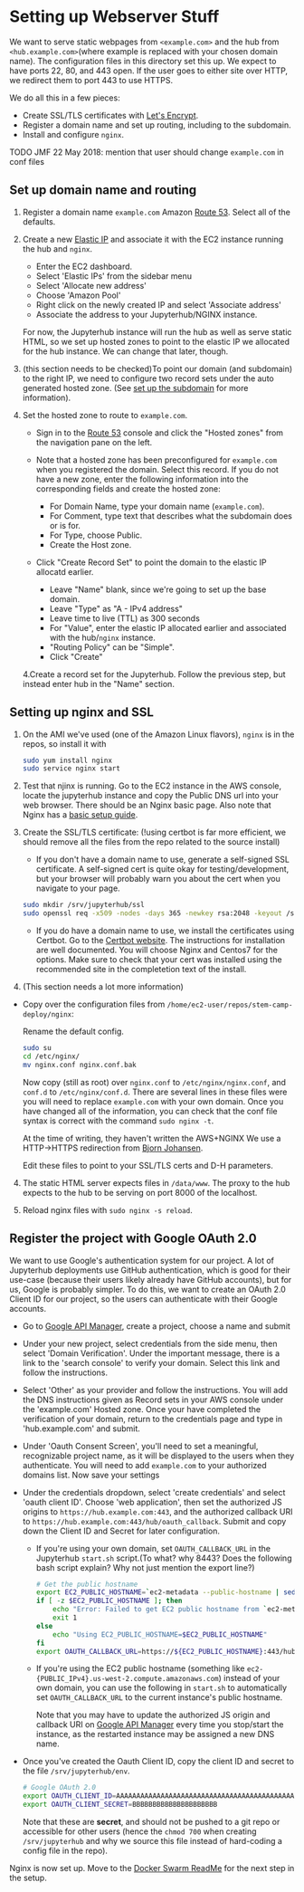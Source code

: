 # Setting up Webserver Stuff
We want to serve static webpages from `<example.com>` and the hub from `<hub.example.com>`(where example is replaced with your chosen domain name).
The configuration files in this directory set this up.
We expect to have ports 22, 80, and 443 open.
If the user goes to either site over HTTP, we redirect them to port 443 to use HTTPS.

We do all this in a few pieces:
 * Create SSL/TLS certificates with [Let's Encrypt](https://letsencrypt.org/).
 * Register a domain name and set up routing, including to the subdomain.
 * Install and configure `nginx`.

TODO JMF 22 May 2018: mention that user should change `example.com` in conf files

## Set up domain name and routing
1. Register a domain name `example.com` Amazon [Route 53](https://aws.amazon.com/route53/). Select all of the defaults.
2. Create a new [Elastic IP](http://docs.aws.amazon.com/AWSEC2/latest/UserGuide/elastic-ip-addresses-eip.html) and associate it with the EC2 instance running the hub and `nginx`. 
   * Enter the EC2 dashboard.
   * Select 'Elastic IPs' from the sidebar menu
   * Select 'Allocate new address'
   * Choose 'Amazon Pool'
   * Right click on the newly created IP and select 'Associate address'
   * Associate the address to your Jupyterhub/NGINX instance.
   
   For now, the Jupyterhub instance will run the hub as well as serve static HTML, so we set up hosted zones to point to the elastic IP we allocated for the hub instance.
   We can change that later, though.

3. (this section needs to be checked)To point our domain (and subdomain) to the right IP, we need to configure two record sets under the auto generated hosted zone.
(See [set up the subdomain](https://docs.aws.amazon.com/Route53/latest/DeveloperGuide/dns-routing-traffic-for-subdomains.html#dns-routing-traffic-for-subdomains-creating-hosted-zone) for more information).

4. Set the hosted zone to route to `example.com`.
    * Sign in to the [Route 53](https://console.aws.amazon.com/route53/home) console and click the "Hosted zones" from the navigation pane on the left.
    * Note that a hosted zone has been preconfigured for `example.com` when you registered the domain. Select this record. If you do not have a new zone, enter the following information into the corresponding fields and create the hosted zone:
      * For Domain Name, type your domain name (`example.com`).
      * For Comment, type text that describes what the subdomain does or is for.
      * For Type, choose Public.
      * Create the Host zone.
     
   * Click "Create Record Set" to point the domain to the elastic IP allocatd earlier.
     * Leave "Name" blank, since we're going to set up the base domain.
     * Leave "Type" as "A - IPv4 address"
     * Leave time to live (TTL) as 300 seconds
     * For "Value", enter the elastic IP allocated earlier and associated with the hub/`nginx` instance.
     * "Routing Policy" can be "Simple".
     * Click "Create"

   4.Create a record set for the Jupyterhub. Follow the previous step, but instead enter hub in the "Name" section.

## Setting up nginx and SSL
1. On the AMI we've used (one of the Amazon Linux flavors), `nginx` is in the repos, so install it with

   ```bash
   sudo yum install nginx
   sudo service nginx start
   ```
2. Test that njinx is running. Go to the EC2 instance in the AWS console, locate the jupyterhub instance and copy the Public DNS url into your web browser. There should be an Nginx basic page. Also note that Nginx has a [basic setup guide](https://www.nginx.com/blog/setting-up-nginx/).

3. Create the SSL/TLS certificate:
(!using certbot is far more efficient, we should remove all the files from the repo related to the source install)
   * If you don't have a domain name to use, generate a self-signed SSL certificate. A self-signed cert is quite okay for testing/development, but your browser will probably warn you about the cert when you navigate to your page.

    ```bash
    sudo mkdir /srv/jupyterhub/ssl
    sudo openssl req -x509 -nodes -days 365 -newkey rsa:2048 -keyout /srv/jupyterhub/ssl/hub.key -out /srv/jupyterhub/ssl/hub.crt
    ```
   * If you do have a domain name to use, we install the certificates using Certbot. Go to the [Certbot website](https://certbot.eff.org/lets-encrypt/centosrhel7-other). The instructions for installation are well documented. You will choose Nginx and Centos7 for the options. Make sure to check that your cert was installed using the recommended site in the completetion text of the install. 

3. (This section needs a lot more information)

* Copy over the configuration files from `/home/ec2-user/repos/stem-camp-deploy/nginx`: 

   Rename the default config.
   ```bash
   sudo su
   cd /etc/nginx/
   mv nginx.conf nginx.conf.bak
   ```
   Now copy (still as root) over `nginx.conf` to `/etc/nginx/nginx.conf`, and `conf.d` to `/etc/nginx/conf.d`. There are several lines in these files were you will need to replace `example.com` with your own domain. Once you have changed all of the information, you can check that the conf file syntax is correct with the command `sudo nginx -t`.

   At the time of writing, they haven't written the AWS+NGINX
   We use a HTTP->HTTPS redirection from [Bjorn Johansen](https://www.bjornjohansen.no/redirect-to-https-with-nginx).


   Edit these files to point to your SSL/TLS certs and D-H parameters.

4. The static HTML server expects files in `/data/www`.
   The proxy to the hub expects to the hub to be serving on port 8000 of the localhost.

5. Reload nginx files with `sudo nginx -s reload`.


   
## Register the project with Google OAuth 2.0

   We want to use Google's authentication system for our project.
   A lot of Jupyterhub deployments use GitHub authentication, which is good for their use-case (because their users likely already have GitHub accounts), but for us, Google is probably simpler.
   To do this, we want to create an OAuth 2.0 Client ID for our project, so the users can authenticate with their Google accounts.

   * Go to [Google API Manager](https://console.developers.google.com/apis/credentials), create a project, choose a name and submit
   * Under your new project, select credentials from the side menu, then select 'Domain Verification'. Under the important message, there is a link to the 'search console' to verify your domain. Select this link and follow the instructions.
   * Select 'Other' as your provider and follow the instructions. You will add the DNS instructions given as Record sets in your AWS console under the 'example.com' Hosted zone. Once your have completed the verification of your domain, return to the credentials page and type in 'hub.example.com' and submit.
   * Under 'Oauth Consent Screen', you'll need to set a meaningful, recognizable project name, as it will be displayed to the users when they authenticate. You will need to add `example.com` to your authorized domains list. Now save your settings 
   * Under the credentials dropdown, select 'create credentials' and select 'oauth client ID'. Choose 'web application', then set the authorized JS origins to `https://hub.example.com:443`, and the authorized callback URI to `https://hub.example.com:443/hub/oauth_callback`. Submit and copy down the Client ID and Secret for later configuration.

     - If you're using your own domain, set `OAUTH_CALLBACK_URL` in the Jupyterhub `start.sh` script.(To what? why 8443? Does the following bash script explain? Why not just mention the export line?)

        ```bash
        # Get the public hostname
        export EC2_PUBLIC_HOSTNAME=`ec2-metadata --public-hostname | sed -ne 's/public-hostname: //p'`
        if [ -z $EC2_PUBLIC_HOSTNAME ]; then
            echo "Error: Failed to get EC2 public hostname from `ec2-metadata`"
            exit 1
        else
            echo "Using EC2_PUBLIC_HOSTNAME=$EC2_PUBLIC_HOSTNAME"
        fi
        export OAUTH_CALLBACK_URL=https://${EC2_PUBLIC_HOSTNAME}:443/hub/oauth_callback
        ```
     - If you're using the EC2 public hostname (something like `ec2-{PUBLIC_IPv4}.us-west-2.compute.amazonaws.com`) instead of your own domain, you can use the following in `start.sh` to automatically set `OAUTH_CALLBACK_URL` to the current instance's public hostname.
           
        Note that you may have to update the authorized JS origin and callback URI on [Google API Manager](https://console.developers.google.com/apis/credentials) every time you stop/start the instance, as the restarted instance may be assigned a new DNS name.

   * Once you've created the Oauth Client ID, copy the client ID and secret to the file `/srv/jupyterhub/env`.

     ```bash
     # Google OAuth 2.0
     export OAUTH_CLIENT_ID=AAAAAAAAAAAAAAAAAAAAAAAAAAAAAAAAAAAAAAAAAAAAAA.apps.googleusercontent.com
     export OAUTH_CLIENT_SECRET=BBBBBBBBBBBBBBBBBBBBB
     ```

     Note that these are **secret**, and should not be pushed to a git repo or accessible for other users (hence the `chmod 700` when creating `/srv/jupyterhub` and why we source this file instead of hard-coding a config file in the repo).

Nginx is now set up. Move to the [Docker Swarm ReadMe](https://github.com/jamesfolberth/stem-camp-deploy/blob/ingoglia/swarm_legacy/README.md) for the next step in the setup.
